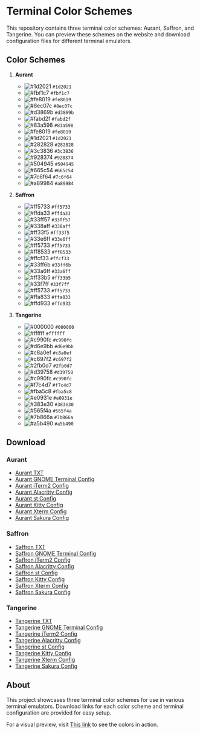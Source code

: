 # Terminal Color Schemes

This repository contains three terminal color schemes: Aurant, Saffron,
and Tangerine. You can preview these schemes on the website and download
configuration files for different terminal emulators.

## Color Schemes

1. **Aurant**
   - ![#1d2021](https://via.placeholder.com/15/1d2021/000000?text=+) `#1d2021`
   - ![#fbf1c7](https://via.placeholder.com/15/fbf1c7/000000?text=+) `#fbf1c7`
   - ![#fe8019](https://via.placeholder.com/15/fe8019/000000?text=+) `#fe8019`
   - ![#8ec07c](https://via.placeholder.com/15/8ec07c/000000?text=+) `#8ec07c`
   - ![#d3869b](https://via.placeholder.com/15/d3869b/000000?text=+) `#d3869b`
   - ![#fabd2f](https://via.placeholder.com/15/fabd2f/000000?text=+) `#fabd2f`
   - ![#83a598](https://via.placeholder.com/15/83a598/000000?text=+) `#83a598`
   - ![#fe8019](https://via.placeholder.com/15/fe8019/000000?text=+) `#fe8019`
   - ![#1d2021](https://via.placeholder.com/15/1d2021/000000?text=+) `#1d2021`
   - ![#282828](https://via.placeholder.com/15/282828/000000?text=+) `#282828`
   - ![#3c3836](https://via.placeholder.com/15/3c3836/000000?text=+) `#3c3836`
   - ![#928374](https://via.placeholder.com/15/928374/000000?text=+) `#928374`
   - ![#504945](https://via.placeholder.com/15/504945/000000?text=+) `#504945`
   - ![#665c54](https://via.placeholder.com/15/665c54/000000?text=+) `#665c54`
   - ![#7c6f64](https://via.placeholder.com/15/7c6f64/000000?text=+) `#7c6f64`
   - ![#a89984](https://via.placeholder.com/15/a89984/000000?text=+) `#a89984`

2. **Saffron**
   - ![#ff5733](https://via.placeholder.com/15/ff5733/000000?text=+) `#ff5733`
   - ![#ffda33](https://via.placeholder.com/15/ffda33/000000?text=+) `#ffda33`
   - ![#33ff57](https://via.placeholder.com/15/33ff57/000000?text=+) `#33ff57`
   - ![#338aff](https://via.placeholder.com/15/338aff/000000?text=+) `#338aff`
   - ![#ff33f5](https://via.placeholder.com/15/ff33f5/000000?text=+) `#ff33f5`
   - ![#33e6ff](https://via.placeholder.com/15/33e6ff/000000?text=+) `#33e6ff`
   - ![#ff5733](https://via.placeholder.com/15/ff5733/000000?text=+) `#ff5733`
   - ![#ff8533](https://via.placeholder.com/15/ff8533/000000?text=+) `#ff8533`
   - ![#ffcf33](https://via.placeholder.com/15/ffcf33/000000?text=+) `#ffcf33`
   - ![#33ff6b](https://via.placeholder.com/15/33ff6b/000000?text=+) `#33ff6b`
   - ![#33a6ff](https://via.placeholder.com/15/33a6ff/000000?text=+) `#33a6ff`
   - ![#ff33b5](https://via.placeholder.com/15/ff33b5/000000?text=+) `#ff33b5`
   - ![#33f7ff](https://via.placeholder.com/15/33f7ff/000000?text=+) `#33f7ff`
   - ![#ff5733](https://via.placeholder.com/15/ff5733/000000?text=+) `#ff5733`
   - ![#ffa833](https://via.placeholder.com/15/ffa833/000000?text=+) `#ffa833`
   - ![#ffd933](https://via.placeholder.com/15/ffd933/000000?text=+) `#ffd933`

3. **Tangerine**
   - ![#000000](https://via.placeholder.com/15/000000/000000?text=+) `#000000`
   - ![#ffffff](https://via.placeholder.com/15/ffffff/000000?text=+) `#ffffff`
   - ![#c990fc](https://via.placeholder.com/15/c990fc/000000?text=+) `#c990fc`
   - ![#d6e9bb](https://via.placeholder.com/15/d6e9bb/000000?text=+) `#d6e9bb`
   - ![#c8a0ef](https://via.placeholder.com/15/c8a0ef/000000?text=+) `#c8a0ef`
   - ![#c697f2](https://via.placeholder.com/15/c697f2/000000?text=+) `#c697f2`
   - ![#2fb0d7](https://via.placeholder.com/15/2fb0d7/000000?text=+) `#2fb0d7`
   - ![#d39758](https://via.placeholder.com/15/d39758/000000?text=+) `#d39758`
   - ![#c990fc](https://via.placeholder.com/15/c990fc/000000?text=+) `#c990fc`
   - ![#f7c4d7](https://via.placeholder.com/15/f7c4d7/000000?text=+) `#f7c4d7`
   - ![#fba5c8](https://via.placeholder.com/15/fba5c8/000000?text=+) `#fba5c8`
   - ![#e0931e](https://via.placeholder.com/15/e0931e/000000?text=+) `#e0931e`
   - ![#383e30](https://via.placeholder.com/15/383e30/000000?text=+) `#383e30`
   - ![#565f4a](https://via.placeholder.com/15/565f4a/000000?text=+) `#565f4a`
   - ![#7b866a](https://via.placeholder.com/15/7b866a/000000?text=+) `#7b866a`
   - ![#a5b490](https://via.placeholder.com/15/a5b490/000000?text=+) `#a5b490`

## Download

### Aurant

- [Aurant TXT](schemes/aurant.txt)
- [Aurant GNOME Terminal Config](configs/gnome-aurant.dconf)
- [Aurant iTerm2 Config](configs/iterm2-aurant.itermcolors)
- [Aurant Alacritty Config](configs/alacritty-aurant.yml)
- [Aurant st Config](configs/st-aurant.h)
- [Aurant Kitty Config](configs/kitty-aurant.conf)
- [Aurant Xterm Config](configs/xterm-aurant)
- [Aurant Sakura Config](configs/sakura-aurant.conf)

### Saffron

- [Saffron TXT](schemes/saffron.txt)
- [Saffron GNOME Terminal Config](configs/gnome-saffron.dconf)
- [Saffron iTerm2 Config](configs/iterm2-saffron.itermcolors)
- [Saffron Alacritty Config](configs/alacritty-saffron.yml)
- [Saffron st Config](configs/st-saffron.h)
- [Saffron Kitty Config](configs/kitty-saffron.conf)
- [Saffron Xterm Config](configs/xterm-saffron)
- [Saffron Sakura Config](configs/sakura-saffron.conf)

### Tangerine

- [Tangerine TXT](schemes/tangerine.txt)
- [Tangerine GNOME Terminal Config](configs/gnome-tangerine.dconf)
- [Tangerine iTerm2 Config](configs/iterm2-tangerine.itermcolors)
- [Tangerine Alacritty Config](configs/alacritty-tangerine.yml)
- [Tangerine st Config](configs/st-tangerine.h)
- [Tangerine Kitty Config](configs/kitty-tangerine.conf)
- [Tangerine Xterm Config](configs/xterm-tangerine)
- [Tangerine Sakura Config](configs/sakura-tangerine.conf)

## About

This project showcases three terminal color schemes for use in various
terminal emulators. Download links for each color scheme and terminal
configuration are provided for easy setup.

For a visual preview, visit [This link](https://elbachir-one.github.io/sunset) to see the colors in action.
